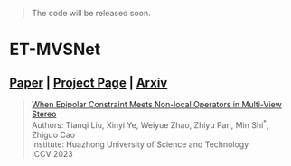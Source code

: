> The code will be released soon.

# ET-MVSNet

## [Paper]() | [Project Page]() | [Arxiv]()

> [When Epipolar Constraint Meets Non-local Operators in Multi-View Stereo]()  
> Authors: Tianqi Liu, Xinyi Ye, Weiyue Zhao, Zhiyu Pan, Min Shi<sup>*</sup>, Zhiguo Cao  
> Institute: Huazhong University of Science and Technology  
> ICCV 2023  


